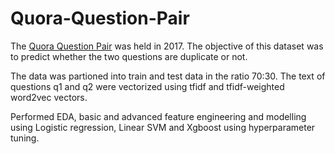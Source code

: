 # Quora-Question-Pair

The [Quora Question Pair](https://www.kaggle.com/c/quora-question-pairs/overview) was held in 2017. The objective of this dataset was to predict whether the two questions are duplicate or not.

The data was partioned into train and test data in the ratio 70:30. The text of questions q1 and q2 were vectorized using tfidf and tfidf-weighted word2vec vectors.

Performed EDA, basic and advanced feature engineering and modelling using Logistic regression, Linear SVM and Xgboost using hyperparameter tuning. 


